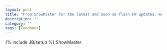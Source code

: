 ```yaml
---
layout: post
title: "From ShowMaster for the latest and soon sd flash FW updates. Keep up the great work."
description: ""
category: ""
tags: [Feedback]
---
```

{% include JB/setup %}
ShowMaster
